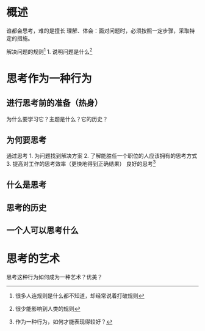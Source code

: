 # 概述
谁都会思考，难的是擅长
理解、体会：面对问题时，必须按照一定步骤，采取特定的措施。

解决问题的规则[^2]
	1. 说明问题是什么[^3]
# 思考作为一种行为

## 进行思考前的准备（热身）
为什么要学习它？主题是什么？它的历史？
## 为何要思考
通过思考
	1. 为问题找到解决方案
	2. 了解能胜任一个职位的人应该拥有的思考方式
	3. 提高对工作的思考效率（更快地得到正确结果）
良好的思考[^1]
## 什么是思考
## 思考的历史
## 一个人可以思考什么
# 思考的艺术
思考这种行为如何成为一种艺术？优美？

[^1]: 作为一种行为，如何才能表现得较好？
[^2]: 很多人连规则是什么都不知道，却经常说着打破规则
[^3]: 很少能影响到人类的规则